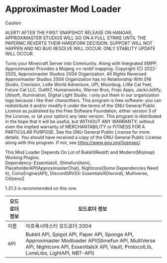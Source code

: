 # Approximaster Mod Loader  
> [!CAUTION]
> ALERT! AFTER THE FIRST SNAPSHOT RELEASE ON HANGAR, APPROXIMASTER STUDIOS WILL GO ON A FULL STRIKE UNTIL THE PAPERMC REVERTS THEIR HARDFORK DECISION. SUPPORT WILL NOT HAPPEN AND NO BUG RESOLVE WILL OCCUR.
> ONLY STABLITY UPDATE WILL OCCUR.

Turns your Minecraft Server into Community. Along with Integrated XMPP, Approximaster Provides a Mojang <-> reobf mapping.
Copyright (C) 2022-2025, Approximaster Studios 2004 Organization. All Rights Reversed. Approximaster Studios 2004 Organization has no Relationship With ENI Studio, Crevision, Lotte World Adventure, UPI, Moonbug, Little Cat Feet, Future Cat LLC, Outfit7, Humanworks, Warner Bros, Frojo Apps, JacknJellify, Ubisoft, illumination, Digital Light Studio. i only put them in our organization logo because i like their characthers. This program is free software: you can redistribute it and/or modify it under the terms of the GNU General Public License as published by the Free Software Foundation, either version 3 of the License, or (at your option) any later version. This program is distributed in the hope that it will be useful, but WITHOUT ANY WARRANTY; without even the implied warranty of MERCHANTABILITY or FITNESS FOR A PARTICULAR PURPOSE. See the GNU General Public License for more details. You should have received a copy of the GNU General Public License along with this program. If not, see <https://www.gnu.org/licenses/>.

This Mod Loader Depends On Lot of Bukkit(Reobf) and Modern(Mojmap) Working Plugins.\
Dependency:
EssentialsX, Slimefun(item), PlaceholderAPI(ApproximasterChat), Nightcore(Some Dependencies Need it), CoinsEngine(API), DiscordSRV(Or EssentialsXDiscord), Multiverse, Citizens2

1.21.3 is recommended on this one.

| 모드로더 정보 | 모드로더 정보 |
|--------------|----------------|
| 이름 | 아프록시마스터 모드로더 2004 |
| API | Bukkit API, Spigot API, Paper API, Sponge API, Approximaster Modloader API(Slimefun API, MultiVerse API, Nightcore API, EssentialsX API, Vault, ProtocolLib, LoneLibs, LightAPI, NBT-API) 
